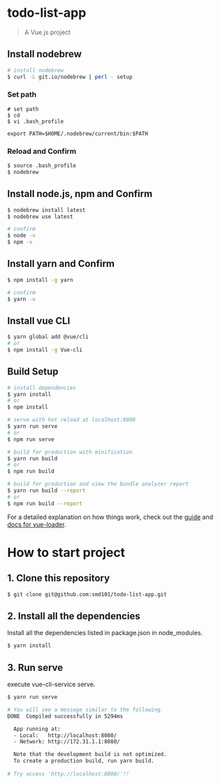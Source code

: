 # todo-list-app

> A Vue.js project


## Install nodebrew

``` bash
# install nodebrew
$ curl -L git.io/nodebrew | perl - setup
```

### Set path

```
# set path
$ cd
$ vi .bash_profile
```

```
export PATH=$HOME/.nodebrew/current/bin:$PATH
```

### Reload and Confirm
``` bash
$ source .bash_profile
$ nodebrew
```
## Install node.js, npm and Confirm

``` bash
$ nodebrew install latest
$ nodebrew use latest

# confirm
$ node -v
$ npm -v
```

## Install yarn and Confirm

``` bash
$ npm install -g yarn

# confirm
$ yarn -v
```

## Install vue CLI

``` bash
$ yarn global add @vue/cli
# or
$ npm install -g Vue-cli
```

## Build Setup

``` bash
# install dependencies
$ yarn install
# or
$ npm install

# serve with hot reload at localhost:8080
$ yarn run serve
# or
$ npm run serve

# build for production with minification
$ yarn run build
# or
$ npm run build

# build for production and view the bundle analyzer report
$ yarn run build --report
# or
$ npm run build --report
```
For a detailed explanation on how things work, check out the [guide](http://vuejs-templates.github.io/webpack/) and [docs for vue-loader](http://vuejs.github.io/vue-loader).

# How to start project

## 1. Clone this repository

``` bash
$ git clone git@github.com:smd101/todo-list-app.git
```

## 2. Install all the dependencies
Install all the dependencies listed in package.json in node_modules.
``` bash
$ yarn install
```

## 3. Run serve
execute vue-cli-service serve.
``` bash
$ yarn run serve

# You will see a message similar to the following.
DONE  Compiled successfully in 5294ms                                                                                         

  App running at:
  - Local:   http://localhost:8080/
  - Network: http://172.31.1.1:8080/

  Note that the development build is not optimized.
  To create a production build, run yarn build.
  
# Try access 'http://localhost:8080/'!!
```
